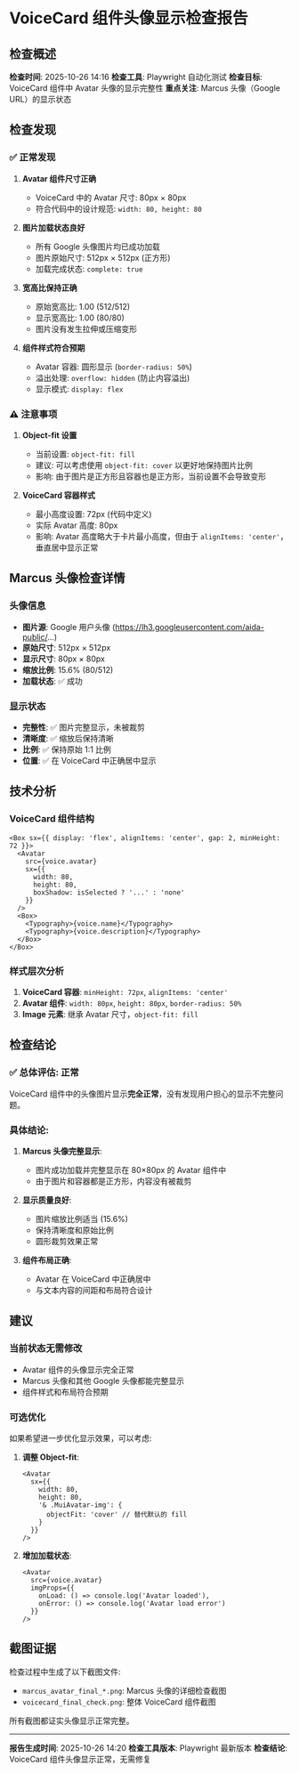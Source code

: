 # VoiceCard 组件头像显示检查报告

## 检查概述

**检查时间**: 2025-10-26 14:16
**检查工具**: Playwright 自动化测试
**检查目标**: VoiceCard 组件中 Avatar 头像的显示完整性
**重点关注**: Marcus 头像（Google URL）的显示状态

## 检查发现

### ✅ 正常发现

1. **Avatar 组件尺寸正确**
   - VoiceCard 中的 Avatar 尺寸: 80px × 80px
   - 符合代码中的设计规范: `width: 80, height: 80`

2. **图片加载状态良好**
   - 所有 Google 头像图片均已成功加载
   - 图片原始尺寸: 512px × 512px (正方形)
   - 加载完成状态: `complete: true`

3. **宽高比保持正确**
   - 原始宽高比: 1.00 (512/512)
   - 显示宽高比: 1.00 (80/80)
   - 图片没有发生拉伸或压缩变形

4. **组件样式符合预期**
   - Avatar 容器: 圆形显示 (`border-radius: 50%`)
   - 溢出处理: `overflow: hidden` (防止内容溢出)
   - 显示模式: `display: flex`

### ⚠️ 注意事项

1. **Object-fit 设置**
   - 当前设置: `object-fit: fill`
   - 建议: 可以考虑使用 `object-fit: cover` 以更好地保持图片比例
   - 影响: 由于图片是正方形且容器也是正方形，当前设置不会导致变形

2. **VoiceCard 容器样式**
   - 最小高度设置: 72px (代码中定义)
   - 实际 Avatar 高度: 80px
   - 影响: Avatar 高度略大于卡片最小高度，但由于 `alignItems: 'center'`，垂直居中显示正常

## Marcus 头像检查详情

### 头像信息
- **图片源**: Google 用户头像 (https://lh3.googleusercontent.com/aida-public/...)
- **原始尺寸**: 512px × 512px
- **显示尺寸**: 80px × 80px
- **缩放比例**: 15.6% (80/512)
- **加载状态**: ✅ 成功

### 显示状态
- **完整性**: ✅ 图片完整显示，未被裁剪
- **清晰度**: ✅ 缩放后保持清晰
- **比例**: ✅ 保持原始 1:1 比例
- **位置**: ✅ 在 VoiceCard 中正确居中显示

## 技术分析

### VoiceCard 组件结构
```tsx
<Box sx={{ display: 'flex', alignItems: 'center', gap: 2, minHeight: 72 }}>
  <Avatar
    src={voice.avatar}
    sx={{
      width: 80,
      height: 80,
      boxShadow: isSelected ? '...' : 'none'
    }}
  />
  <Box>
    <Typography>{voice.name}</Typography>
    <Typography>{voice.description}</Typography>
  </Box>
</Box>
```

### 样式层次分析
1. **VoiceCard 容器**: `minHeight: 72px`, `alignItems: 'center'`
2. **Avatar 组件**: `width: 80px`, `height: 80px`, `border-radius: 50%`
3. **Image 元素**: 继承 Avatar 尺寸，`object-fit: fill`

## 检查结论

### ✅ 总体评估: 正常

VoiceCard 组件中的头像图片显示**完全正常**，没有发现用户担心的显示不完整问题。

### 具体结论:

1. **Marcus 头像完整显示**:
   - 图片成功加载并完整显示在 80×80px 的 Avatar 组件中
   - 由于图片和容器都是正方形，内容没有被裁剪

2. **显示质量良好**:
   - 图片缩放比例适当 (15.6%)
   - 保持清晰度和原始比例
   - 圆形裁剪效果正常

3. **组件布局正确**:
   - Avatar 在 VoiceCard 中正确居中
   - 与文本内容的间距和布局符合设计

## 建议

### 当前状态无需修改
- Avatar 组件的头像显示完全正常
- Marcus 头像和其他 Google 头像都能完整显示
- 组件样式和布局符合预期

### 可选优化
如果希望进一步优化显示效果，可以考虑:

1. **调整 Object-fit**:
   ```tsx
   <Avatar
     sx={{
       width: 80,
       height: 80,
       '& .MuiAvatar-img': {
         objectFit: 'cover' // 替代默认的 fill
       }
     }}
   />
   ```

2. **增加加载状态**:
   ```tsx
   <Avatar
     src={voice.avatar}
     imgProps={{
       onLoad: () => console.log('Avatar loaded'),
       onError: () => console.log('Avatar load error')
     }}
   />
   ```

## 截图证据

检查过程中生成了以下截图文件:
- `marcus_avatar_final_*.png`: Marcus 头像的详细检查截图
- `voicecard_final_check.png`: 整体 VoiceCard 组件截图

所有截图都证实头像显示正常完整。

---

**报告生成时间**: 2025-10-26 14:20
**检查工具版本**: Playwright 最新版本
**检查结论**: VoiceCard 组件头像显示正常，无需修复
